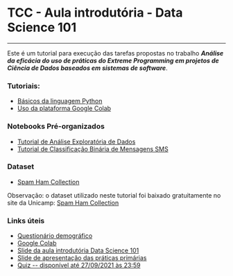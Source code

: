 # TCC - Aula introdutória - Data Science 101
<hr>

Este é um tutorial para execução das tarefas propostas no trabalho _**Análise da eficácia 
do uso de práticas do Extreme Programming em projetos de Ciência de Dados baseados em 
sistemas de software**_.

### Tutoriais:
* [Básicos da linguagem Python](basics/notebooks/PythonBasics.ipynb)
* [Uso da plataforma Google Colab](TutorialGoogleColab.pdf)

### Notebooks Pré-organizados
* [Tutorial de Análise Exploratória de Dados](ExploratoryDataAnalysis.ipynb)
* [Tutorial de Classificação Binária de Mensagens SMS](BinaryClassification.ipynb)

### Dataset
* [Spam Ham Collection](data/SMSSpamCollection.txt)

Observação: o dataset utilizado neste tutorial foi baixado gratuitamente no site
da Unicamp: [Spam Ham Collection](https://www.dt.fee.unicamp.br/~tiago/smsspamcollection/)

### Links úteis
* [Questionário demográfico](https://forms.gle/ewA38iTUPCu84vLu7)
* [Google Colab](https://colab.research.google.com/)
* [Slide da aula introdutória Data Science 101](https://docs.google.com/presentation/d/1PK1ObGxv-CueOz3c7KRcRhES7NUW1hEmlp2cHBT8K4M/edit?usp=sharing)
* [Slide de apresentação das práticas primárias](https://docs.google.com/presentation/d/1Lfi8uzks0oQfzP5R-oshptx7a8_x9LGgjpBfxLY7GVM/edit?usp=sharing)
* [Quiz -- disponível até 27/09/2021 às 23:59](https://forms.gle/Scy1ZcQeMv6JrkeL8)
